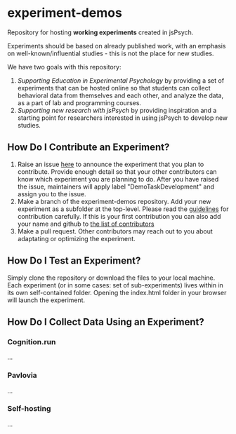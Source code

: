 # experiment-demos

Repository for hosting **working experiments** created in jsPsych. 

Experiments should be based on already published work, with an emphasis on well-known/influential studies - this is not the place for new studies. 

We have two goals with this repository:
1. *Supporting Education in Experimental Psychology* by providing a set of experiments that can be hosted online so that students can collect behavioral data from themselves and each other, and analyze the data, as a part of lab and programming courses.   
1. *Supporting new research with jsPsych* by providing inspiration and a starting point for researchers interested in using jsPsych to develop new studies. 

## How Do I Contribute an Experiment?
1. Raise an issue [here](https://github.com/jspsych/experiment-demos/issues) to announce the experiment that you plan to contribute. Provide enough detail so that your other contributors can know which experiment you are planning to do. After you have raised the issue, maintainers will apply label "DemoTaskDevelopment" and assign you to the issue.
2. Make a branch of the experiment-demos repository. Add your new experiment as a subfolder at the top-level. Please read the [guidelines](contributing.md) for contribution carefully. If this is your first contribution you can also add your name and github to [the list of contributors](contributors.md)
3. Make a pull request. Other contributors may reach out to you about adaptating or optimizing the experiment. 

## How Do I Test an Experiment? 
Simply clone the repository or download the files to your local machine. Each experiment (or in some cases: set of sub-experiments) lives within in its own self-contained folder. Opening the index.html folder in your browser will launch the experiment.  

## How Do I Collect Data Using an Experiment?
### Cognition.run
...
### Pavlovia
...
### Self-hosting
...



